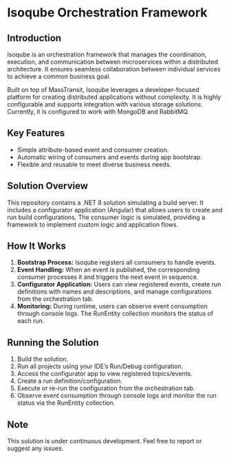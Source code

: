 # Isoqube Orchestration Framework

## Introduction
Isoqube is an orchestration framework that manages the coordination, execution, and communication between microservices within a distributed architecture. It ensures seamless collaboration between individual services to achieve a common business goal.

Built on top of MassTransit, Isoqube leverages a developer-focused platform for creating distributed applications without complexity. It is highly configurable and supports integration with various storage solutions. Currently, it is configured to work with MongoDB and RabbitMQ.

## Key Features
- Simple attribute-based event and consumer creation.
- Automatic wiring of consumers and events during app bootstrap.
- Flexible and reusable to meet diverse business needs.

## Solution Overview
This repository contains a .NET 8 solution simulating a build server. It includes a configurator application (Angular) that allows users to create and run build configurations. The consumer logic is simulated, providing a framework to implement custom logic and application flows.

## How It Works
1. **Bootstrap Process:** Isoqube registers all consumers to handle events.
2. **Event Handling:** When an event is published, the corresponding consumer processes it and triggers the next event in sequence.
3. **Configurator Application:** Users can view registered events, create run definitions with names and descriptions, and manage configurations from the orchestration tab.
4. **Monitoring:** During runtime, users can observe event consumption through console logs. The RunEntity collection monitors the status of each run.

## Running the Solution
1. Build the solution.
2. Run all projects using your IDE’s Run/Debug configuration.
3. Access the configurator app to view registered topics/events.
4. Create a run definition/configuration.
5. Execute or re-run the configuration from the orchestration tab.
6. Observe event consumption through console logs and monitor the run status via the RunEntity collection.

## Note
This solution is under continuous development. Feel free to report or suggest any issues.

